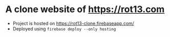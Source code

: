 # A clone website of https://rot13.com
* Project is hosted on https://rot13-clone.firebaseapp.com/
* Deployed using ```firebase deploy --only hosting```

